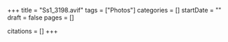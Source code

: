 +++
title = "Ss1_3198.avif"
tags = ["Photos"]
categories = []
startDate = ""
draft = false
pages = []

citations = []
+++
